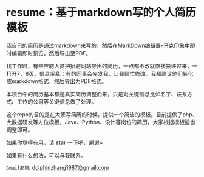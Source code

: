resume：基于markdown写的个人简历模板
=======

我自己的简历是通过markdown来写的，然后在[MarkDown编辑器-马克印象](https://maxiang.io/)中即时编辑即时预览，然后导出至PDF。

找工作时，有些应聘人员把招聘网站导出的简历，一点都不改就直接投递过来，一打开7、8页，信息凌乱；有的同事会先发我，让我帮忙修改。我都建议他们转化成markdown格式，然后导出为PDF格式。

本项目中的简历基本都是真实简历调整而来，只是对关键信息比如名字、联系方式、工作的公司等关键信息做了处理。

这个repo的目的是在大家写简历的时候，提供一个简洁的模板。目前提供了php、大数据研发等方位模板，Java、Python、设计等岗位的简历，大家根据模板适当调整即可。

如果你觉得有用，请 **star** 一下吧，谢谢~

如果有什么想法，可以与我联系。

`Gmail邮箱`: dolphinzhang1987@gmail.com
